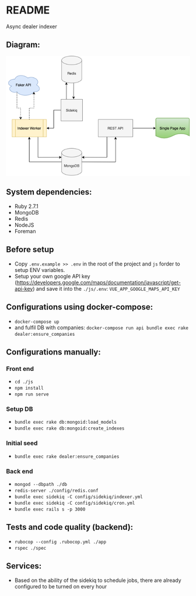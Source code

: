 # README
Async dealer indexer

## Diagram:
![uml](https://github.com/svmax/dealer/blob/master/vendor/github/on.png)

## System dependencies:
* Ruby 2.7.1
* MongoDB
* Redis
* NodeJS
* Foreman

## Before setup
* Copy `.env.example >> .env` in the root of the project and `js` forder to setup ENV variables.
* Setup your own google API key (https://developers.google.com/maps/documentation/javascript/get-api-key) and save it into the `./js/.env`: `VUE_APP_GOOGLE_MAPS_API_KEY`


## Configurations using docker-compose:
* `docker-compose up`
* and fulfil DB with companies: `docker-compose run api bundle exec rake dealer:ensure_companies`

## Configurations manually:
### Front end
* `cd ./js`
* `npm install`
* `npm run serve`

### Setup DB
* `bundle exec rake db:mongoid:load_models`
* `bundle exec rake db:mongoid:create_indexes`

### Initial seed
* `bundle exec rake dealer:ensure_companies`
### Back end
* `mongod --dbpath ./db`
* `redis-server ./config/redis.conf`
* `bundle exec sidekiq -C config/sidekiq/indexer.yml`
* `bundle exec sidekiq -C config/sidekiq/cron.yml`
* `bundle exec rails s -p 3000`
## Tests and code quality (backend):
* `rubocop --config .rubocop.yml ./app`
* `rspec ./spec`

## Services:
* Based on the ability of the sidekiq to schedule jobs, there are already configured to be turned on every hour

